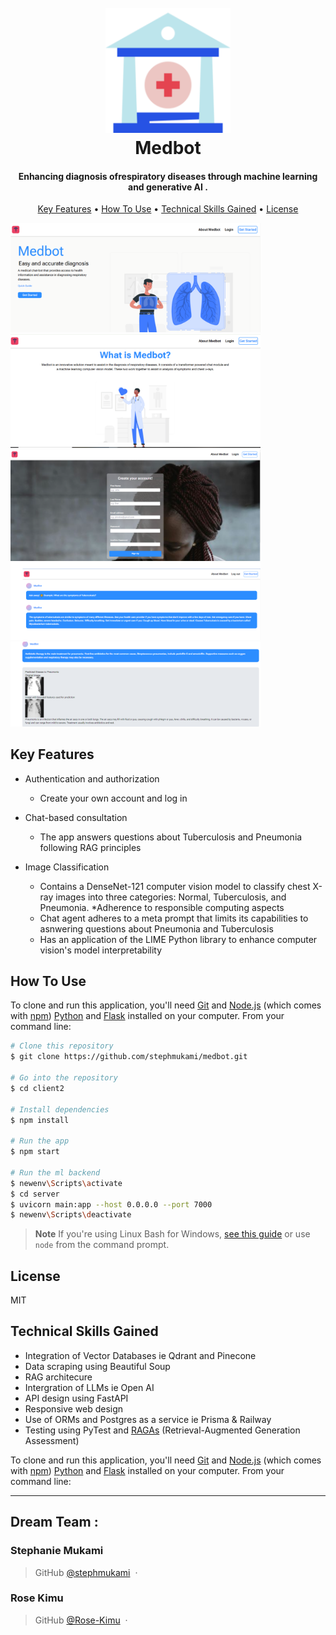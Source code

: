 
<h1 align="center">
  <br>
  <img src="https://github.com/stephmukami/medbot/blob/main/client2/project_images/title-image.png" alt="medbot logo" width="200">
  <br>
  Medbot
  <br>
</h1>

<h4 align="center">Enhancing diagnosis ofrespiratory diseases through machine learning and generative AI .</h4>
<p align="center">
  <a href="#key-features">Key Features</a> •
  <a href="#how-to-use">How To Use</a> •
  <a href="#tech-skills">Technical Skills Gained</a> •
  <a href="#license">License</a>
</p>

<div >
  <img src="https://github.com/stephmukami/medbot/blob/main/client2/project_images/medbot_capture_1.PNG" alt="medbot home page" width="400">
  <img src="https://github.com/stephmukami/medbot/blob/main/client2/project_images/medbot_cap_two.PNG" alt="medbot about page" width="400">
  <img src="https://github.com/stephmukami/medbot/blob/main/client2/project_images/med_cap_three.PNG" alt="register page" width="400">
  <img src="https://github.com/stephmukami/medbot/blob/main/client2/project_images/med_cap_four.PNG" alt="chat page" width="400">
  <img src="https://github.com/stephmukami/medbot/blob/main/client2/project_images/med_cap_five.PNG" alt="computer vision page" width="400">
</div>


## Key Features

* Authentication and authorization
  - Create your own account and log in
* Chat-based consultation
  - The app answers questions about Tuberculosis and Pneumonia following RAG principles

* Image Classification
  - Contains a DenseNet-121 computer vision model to classify chest X-ray images into three categories: Normal, Tuberculosis, and Pneumonia.
*Adherence to responsible computing aspects
  - Chat agent adheres to a meta prompt that limits its capabilities to asnwering questions about Pneumonia and Tuberculosis
  - Has an application of the LIME Python library to enhance computer vision's model interpretability
## How To Use

To clone and run this application, you'll need [Git](https://git-scm.com) and [Node.js](https://nodejs.org/en/download/) (which comes with [npm](http://npmjs.com)) [Python](https://www.python.org/downloads/) and [Flask](https://flask.palletsprojects.com/en/stable/installation/) installed on your computer. From your command line:

```bash
# Clone this repository
$ git clone https://github.com/stephmukami/medbot.git

# Go into the repository
$ cd client2

# Install dependencies
$ npm install

# Run the app
$ npm start

# Run the ml backend
$ newenv\Scripts\activate
$ cd server
$ uvicorn main:app --host 0.0.0.0 --port 7000
$ newenv\Scripts\deactivate 
```

> **Note**
> If you're using Linux Bash for Windows, [see this guide](https://www.howtogeek.com/261575/how-to-run-graphical-linux-desktop-applications-from-windows-10s-bash-shell/) or use `node` from the command prompt.

## License

MIT
## Technical Skills Gained
- Integration of Vector Databases  ie Qdrant and Pinecone
- Data scraping using Beautiful Soup
- RAG architecure
- Intergration of LLMs ie Open AI
- API design using FastAPI
- Responsive web design
- Use of ORMs and Postgres as a service  ie Prisma & Railway
- Testing using PyTest and [RAGAs](https://docs.ragas.io/en/stable/) (Retrieval-Augmented Generation Assessment)

To clone and run this application, you'll need [Git](https://git-scm.com) and [Node.js](https://nodejs.org/en/download/) (which comes with [npm](http://npmjs.com)) [Python](https://www.python.org/downloads/) and [Flask](https://flask.palletsprojects.com/en/stable/installation/) installed on your computer. From your command line:


---
## Dream Team :
### Stephanie Mukami
> GitHub [@stephmukami](https://github.com/stephmukami) &nbsp;&middot;&nbsp;
### Rose Kimu 
> GitHub [@Rose-Kimu](https://github.com/Rose-Kimu) &nbsp;&middot;&nbsp;



